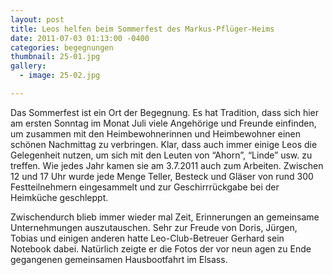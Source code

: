 ```yaml
---
layout: post
title: Leos helfen beim Sommerfest des Markus-Pflüger-Heims
date: 2011-07-03 01:13:00 -0400
categories: begegnungen
thumbnail: 25-01.jpg
gallery:
  - image: 25-02.jpg

---
```

Das Sommerfest ist ein Ort der Begegnung. Es hat Tradition, dass sich hier am ersten Sonntag im Monat Juli viele Angehörige und Freunde einfinden, um zusammen mit den Heimbewohnerinnen und Heimbewohner einen schönen Nachmittag zu verbringen. Klar, dass auch immer einige Leos die Gelegenheit nutzen, um sich mit den Leuten von “Ahorn”, “Linde” usw. zu treffen. Wie jedes Jahr kamen sie am 3.7.2011 auch zum Arbeiten. Zwischen 12 und 17 Uhr wurde jede Menge Teller, Besteck und Gläser von rund 300 Festteilnehmern eingesammelt und zur Geschirrrückgabe bei der Heimküche geschleppt.

Zwischendurch blieb immer wieder mal Zeit, Erinnerungen an gemeinsame Unternehmungen auszutauschen. Sehr zur Freude von Doris, Jürgen, Tobias und einigen anderen hatte Leo-Club-Betreuer Gerhard sein Notebook dabei. Natürlich zeigte er die Fotos der vor neun agen zu Ende gegangenen gemeinsamen Hausbootfahrt im Elsass.